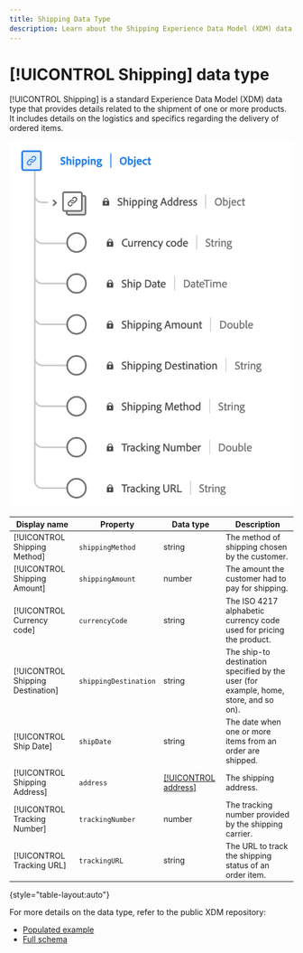 ```yaml
---
title: Shipping Data Type
description: Learn about the Shipping Experience Data Model (XDM) data type.
---
```

# [!UICONTROL Shipping] data type

[!UICONTROL Shipping] is a standard Experience Data Model (XDM) data type that provides details related to the shipment of one or more products. It includes details on the logistics and specifics regarding the delivery of ordered items.


![A diagram of the [!UICONTROL Shipping] data type.](../images/data-types/shipping.png)

| Display name         | Property              | Data type | Description                                          |
|----------------------|-----------------------|-----------|------------------------------------------------------|
| [!UICONTROL Shipping Method]      | `shippingMethod`    | string    | The method of shipping chosen by the customer.        |
| [!UICONTROL Shipping Amount]      | `shippingAmount`    | number    | The amount the customer had to pay for shipping.      |
| [!UICONTROL Currency code]        | `currencyCode`      | string    | The ISO 4217 alphabetic currency code used for pricing the product. |
| [!UICONTROL Shipping Destination] | `shippingDestination` | string | The ship-to destination specified by the user (for example, home, store, and so on). |
| [!UICONTROL Ship Date]            | `shipDate`          | string    | The date when one or more items from an order are shipped. |
| [!UICONTROL Shipping Address]     | `address`           | [[!UICONTROL address]](./address.md) | The shipping address.           |
| [!UICONTROL Tracking Number]      | `trackingNumber`    | number    | The tracking number provided by the shipping carrier. |
| [!UICONTROL Tracking URL]         | `trackingURL`       | string    | The URL to track the shipping status of an order item. |

{style="table-layout:auto"}

For more details on the data type, refer to the public XDM repository:

* [Populated example](https://github.com/adobe/xdm/blob/master/components/datatypes/shipping.example.1.json)
* [Full schema](https://github.com/adobe/xdm/blob/master/components/datatypes/shipping.schema.json)
